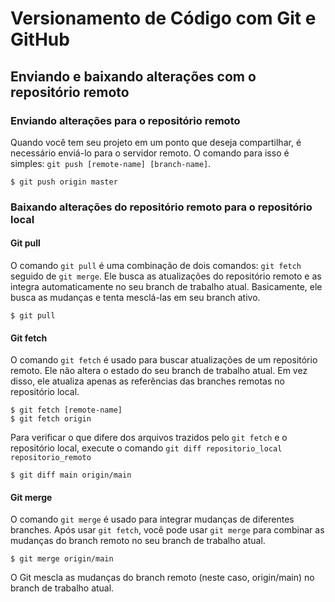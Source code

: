 <h1>
    <span> Versionamento de Código com Git e GitHub</span>
</h1>

## Enviando e baixando alterações com o repositório remoto
### Enviando alterações para o repositório remoto
Quando você tem seu projeto em um ponto que deseja compartilhar, é necessário enviá-lo para o servidor remoto. O comando para isso é simples: `git push [remote-name] [branch-name]`.
```
$ git push origin master
```

### Baixando alterações do repositório remoto para o repositório local
#### Git pull
O comando `git pull` é uma combinação de dois comandos: `git fetch` seguido de `git merge`. Ele busca as atualizações do repositório remoto e as integra automaticamente no seu branch de trabalho atual. Basicamente, ele busca as mudanças e tenta mesclá-las em seu branch ativo.
```
$ git pull
```
#### Git fetch
O comando `git fetch` é usado para buscar atualizações de um repositório remoto. Ele não altera o estado do seu branch de trabalho atual. Em vez disso, ele atualiza apenas as referências das branches remotas no repositório local.
```
$ git fetch [remote-name]
$ git fetch origin
```
Para verificar o que difere dos arquivos trazidos pelo `git fetch` e o repositório local, execute o comando `git diff repositorio_local repositorio_remoto`
```
$ git diff main origin/main
```

#### Git merge
O comando `git merge` é usado para integrar mudanças de diferentes branches. Após usar `git fetch`, você pode usar `git merge` para combinar as mudanças do branch remoto no seu branch de trabalho atual.
```
$ git merge origin/main
```
O Git mescla as mudanças do branch remoto (neste caso, origin/main) no branch de trabalho atual.